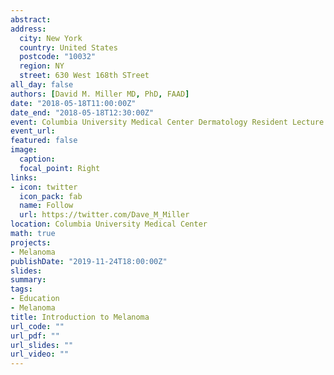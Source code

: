 ```yaml
---
abstract: 
address: 
  city: New York
  country: United States
  postcode: "10032"
  region: NY
  street: 630 West 168th STreet
all_day: false
authors: [David M. Miller MD, PhD, FAAD]
date: "2018-05-18T11:00:00Z"
date_end: "2018-05-18T12:30:00Z"
event: Columbia University Medical Center Dermatology Resident Lecture
event_url: 
featured: false
image:
  caption: 
  focal_point: Right
links:
- icon: twitter
  icon_pack: fab
  name: Follow
  url: https://twitter.com/Dave_M_Miller
location: Columbia University Medical Center
math: true
projects:
- Melanoma
publishDate: "2019-11-24T18:00:00Z"
slides: 
summary: 
tags: 
- Education
- Melanoma
title: Introduction to Melanoma 
url_code: ""
url_pdf: ""
url_slides: ""
url_video: ""
---
```

